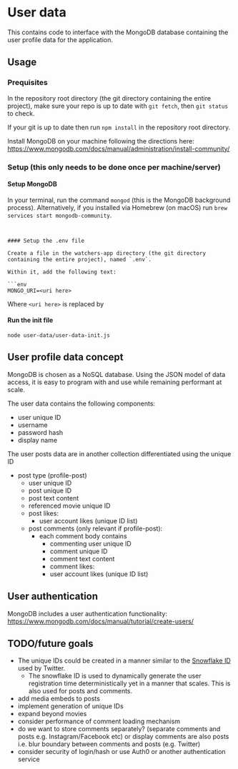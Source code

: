 # User data

This contains code to interface with the MongoDB database containing the user profile data for the application.

## Usage

### Prequisites

In the repository root directory (the git directory containing the entire project), make sure your repo is up to date with `git fetch`, then `git status` to check. 

If your git is up to date then run `npm install` in the repository root directory.

Install MongoDB on your machine following the directions here: https://www.mongodb.com/docs/manual/administration/install-community/

### Setup (this only needs to be done once per machine/server)

#### Setup MongoDB

In your terminal, run the command `mongod` (this is the MongoDB background process). Alternatively, if you installed via Homebrew (on macOS) run `brew services start mongodb-community`.

<!-- In the terminal, you need to create a user to manage the user-data collection. We will call the user `watchers_app-userdata` and the database `watchers_app_userdb`. This is created by running the MongoDB shell using the command `mongosh` in the terminal, then inputting the following:

```json
db.createUser({

}) -->
```


#### Setup the .env file

Create a file in the watchers-app directory (the git directory containing the entire project), named `.env`.

Within it, add the following text: 

```env
MONGO_URI=<uri here>
```

Where `<uri here>` is replaced by 

#### Run the init file
`node user-data/user-data-init.js`

## User profile data concept

MongoDB is chosen as a NoSQL database. Using the JSON model of data access, it is easy to program with and use while remaining performant at scale.

The user data contains the following components:
- user unique ID
- username
- password hash
- display name

The user posts data are in another collection differentiated using the unique ID
- post type (profile-post)
	- user unique ID
	- post unique ID
	- post text content
	- referenced movie unique ID
	- post likes:
		- user account likes (unique ID list)
	- post comments (only relevant if profile-post):
		- each comment body contains
			- commenting user unique ID
			- comment unique ID
			- comment text content
			- comment likes:
			- user account likes (unique ID list)
		<!-- - comment unique IDs (these are loaded by querying the comments from the commenting user's comment-type posts by the unique ID) -->
			
<!-- OR, in the case of a commment

- post type (comment)
	- commenting user unique ID
	- comment unique ID
	- comment text content
	- comment likes:
		- user account likes (unique ID list)

Comments themselves do not allow comments on themselves... this is disallowed on the server-side and client-side. This distinguishes comments from profile posts. -->

## User authentication

MongoDB includes a user authentication functionality: https://www.mongodb.com/docs/manual/tutorial/create-users/

## TODO/future goals

- The unique IDs could be created in a manner similar to the [Snowflake ID](https://en.wikipedia.org/wiki/Snowflake_ID) used by Twitter. 
	- The snowflake ID is used to dynamically generate the user registration time deterministically yet in a manner that scales. This is also used for posts and comments.
- add media embeds to posts
- implement generation of unique IDs
- expand beyond movies
- consider performance of comment loading mechanism
- do we want to store comments separately? (separate comments and posts e.g. Instagram/Facebook etc) or display comments are also posts i.e. blur boundary between comments and posts (e.g. Twitter)
- consider security of login/hash or use Auth0 or another authentication service